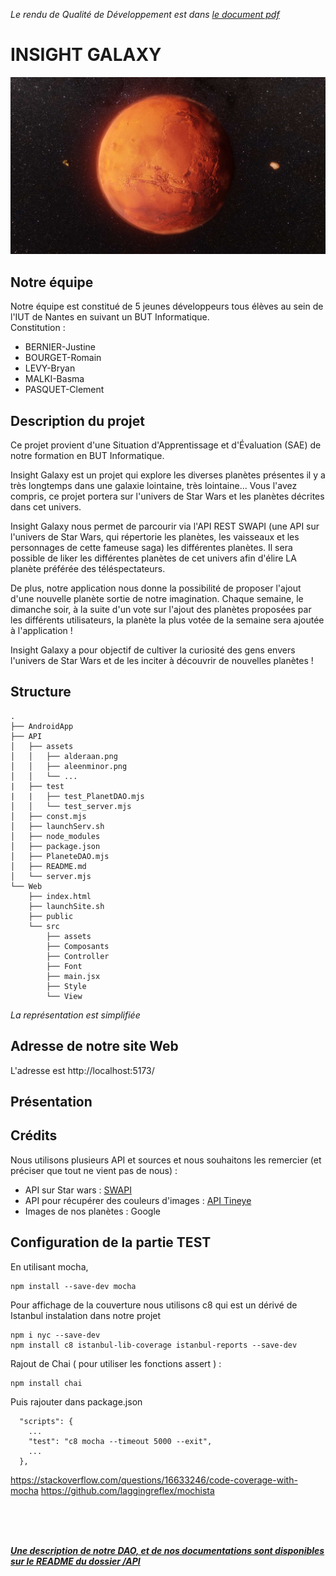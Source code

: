 *Le rendu de Qualité de Développement est dans [le document pdf](SAE4-R402-2024-JustineBERNIER-RomainBOURGET-BryanLEVY-BasmaMALKI-ClémentPASQUET.pdf)*

# INSIGHT GALAXY

<img alt="Image de Mars" src="Images/Mars.jpg" width="750px" >

## Notre équipe

Notre équipe est constitué de 5 jeunes développeurs tous élèves au sein de l'IUT de Nantes en suivant un BUT Informatique.<br>
Constitution :
- BERNIER-Justine
- BOURGET-Romain
- LEVY-Bryan
- MALKI-Basma
- PASQUET-Clement


## Description du projet

Ce projet provient d'une Situation d'Apprentissage et d'Évaluation (SAE) de notre formation en BUT Informatique.

Insight Galaxy est un projet qui explore les diverses planètes présentes il y a très longtemps dans une galaxie lointaine, très lointaine...
Vous l'avez compris, ce projet portera sur l'univers de Star Wars et les planètes décrites dans cet univers.

Insight Galaxy nous permet de parcourir via l'API REST SWAPI (une API sur l'univers de Star Wars, qui répertorie les planètes, les vaisseaux et les personnages de cette fameuse saga) les différentes planètes. Il sera possible de liker les différentes planètes de cet univers afin d'élire LA planète préférée des téléspectateurs.

De plus, notre application nous donne la possibilité de proposer l'ajout d'une nouvelle planète sortie de notre imagination. Chaque semaine, le dimanche soir, à la suite d'un vote sur l'ajout des planètes proposées par les différents utilisateurs, la planète la plus votée de la semaine sera ajoutée à l'application !


Insight Galaxy a pour objectif de cultiver la curiosité des gens envers l'univers de Star Wars et de les inciter à découvrir de nouvelles planètes !

## Structure

```
.
├── AndroidApp
├── API
│   ├── assets
│   │   ├── alderaan.png
│   │   ├── aleenminor.png
│   │   └── ...
|   ├── test
|   |   ├── test_PlanetDAO.mjs
│   │   └── test_server.mjs
│   ├── const.mjs
│   ├── launchServ.sh
│   ├── node_modules
│   ├── package.json
│   ├── PlaneteDAO.mjs
│   ├── README.md
│   └── server.mjs
└── Web
    ├── index.html
    ├── launchSite.sh
    ├── public
    └── src
        ├── assets
        ├── Composants
        ├── Controller
        ├── Font
        ├── main.jsx
        ├── Style
        └── View
```

*La représentation est simplifiée*

## Adresse de notre site Web

L'adresse est http://localhost:5173/

## Présentation



## Crédits
Nous utilisons plusieurs API et sources et nous souhaitons les remercier (et préciser que tout ne vient pas de nous) :

- API sur Star wars : [SWAPI](https://swapi.dev/)
- API pour récupérer des couleurs d'images : [API Tineye ](https://services.tineye.com/developers/multicolorengine/api_reference/extract_image_colors)
- Images de nos planètes : Google



## Configuration de la partie TEST

En utilisant mocha,
```
npm install --save-dev mocha
```

Pour affichage de la couverture nous utilisons c8 qui est un dérivé de Istanbul
instalation dans notre projet
```
npm i nyc --save-dev
npm install c8 istanbul-lib-coverage istanbul-reports --save-dev
```

Rajout de Chai ( pour utiliser les fonctions assert ) :
```
npm install chai
```

Puis rajouter dans package.json
```
  "scripts": {
    ...
    "test": "c8 mocha --timeout 5000 --exit",
    ...
  },
```

https://stackoverflow.com/questions/16633246/code-coverage-with-mocha
https://github.com/laggingreflex/mochista

<br>
<br>
<br>
<a href="./API/README.md">

</a>

[***Une description de notre DAO, et de nos documentations sont disponibles sur le README du dossier /API***](API/README.md)
